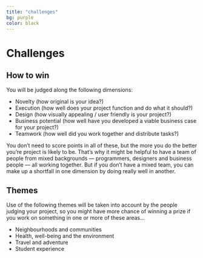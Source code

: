 ```yaml
---
title: "challenges"
bg: purple     
color: black  
---
```


# Challenges

## How to win

You will be judged along the following dimensions:

* Novelty (how original is your idea?)
* Execution (how well does your project function and do what it should?)
* Design (how visually appealing / user friendly is your project?)
* Business potential (how well have you developed a viable business case for your project?)
* Teamwork (how well did you work together and distribute tasks?)

You don’t need to score points in all of these, but the more you do the better you’re project is likely to be. That’s why it might be helpful to have a team of people from mixed backgrounds &mdash; programmers, designers and business people &mdash; all working together. But if you don’t have a mixed team, you can make up a shortfall in one dimension by doing really well in another.

## Themes

Use of the following themes will be taken into account by the people judging your project, so you might have more chance of winning a prize if you work on something in one or more of these areas...

* Neighbourhoods and communities
* Health, well-being and the environment
* Travel and adventure
* Student experience

